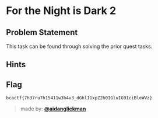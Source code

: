 # For the Night is Dark 2

## Problem Statement

This task can be found through solving the prior quest tasks.

## Hints

## Flag
`bcactf{7h37ru7h15411w3h4v3_dGhlIGxpZ2h0IGluIG91ciBleWVz}`

> made by: [**@aidanglickman**](https://aidanglickman.com)